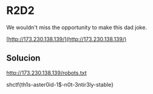 # R2D2

We wouldn't miss the opportunity to make this dad joke.

[http://173.230.138.139/](http://173.230.138.139/)

## Solucion

http://173.230.138.139/robots.txt

shctf{th1s-aster0id-1$-n0t-3ntir3ly-stable}

